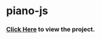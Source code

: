 # piano-js
### [Click Here](https://alex-grechnyi.github.io/js/piano/index.html) to view the project.
